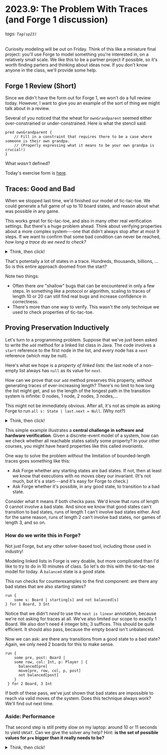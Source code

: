# 2023.9: The Problem With Traces (and Forge 1 discussion)

###### tags: `Tag(sp23)`

Curiosity modeling will be out on Friday. Think of this like a miniature final project: you'll use Forge to model something you're interested in, on a relatively small scale. We like this to be a partner project if possible, so it's worth finding parters and thinking about ideas now. If you don't know anyone in the class, we'll provide some help. 

## Forge 1 Review (Short)

Since we didn't have the form out for Forge 1, we won't do a full review today. However, I want to give you an example of the sort of thing we might talk about in a review. 

Several of you noticed that the wheat for `ownGrandparent` seemed either over-constrained or under-constrained. Here is what the stencil said:

```
pred ownGrandparent {
    // Fill in a constraint that requires there to be a case where someone is their own grandpa. 
    // (Properly expressing what it means to be your own grandpa is crucial!)
}
```

What _wasn't_ defined?

Today's exercise form is [here](https://forms.gle/fNXkmGccPYHeP9ee7).


## Traces: Good and Bad

When we stopped last time, we'd finished our model of tic-tac-toe. We could generate a full game of up to 10 board states, and reason about what was possible in any game. 

This works great for tic-tac-toe, and also in many other real verification settings. But there's a huge problem ahead. Think about verifying properties about a more complex system---one that didn't always stop after at most 9 steps. If we want to confirm that some bad condition can never be reached, _how long a trace do we need to check?_

<details>
<summary>Think, then click!</summary>

What's the longest (simple--i.e., no cycles) path in the transition system? That's the trace length we'd need. 
</details>

That's potentally a lot of states in a trace. Hundreds, thousands, billions, ... So is this entire approach doomed from the start? 

Note two things:
* Often there _are_ "shallow" bugs that can be encountered in only a few steps. In something like a protocol or algorithm, scaling to traces of length 10 or 20 can still find real bugs and increase confidence in correctness. 
* There's more than one way to verify. This wasn't the only technique we used to check properties of tic-tac-toe.


<!-- ## A Note on Examples

Where an `assert` or `run` is about checking satisfiability or unsatisfiability of some set of constraints, an `example` is about whether a _specific_ instance satisfies a given predicate. 

Since Forge's essential function involves checking whether an instance satisfies constraints, this style of test can be extremely useful for checking that (e.g.) small helper predicates do what you expect.

Why use `example` at all? A couple of reasons:
* It is often much more convenient (once you get past the odd syntax) than adding `one sig`s or `some` quantification for every object in the instance, provided you're trying to describe an _instance_ rather than a property that defines a set of them---which becomes a better option as models become more complex.
* Because of how it's compiled, an `example` can often be much faster than a constraint-based approach. 

You may be wondering whether there's a way to leverage that same speedup in a `run` command. Yes, there is! But for now, let's get used to the syntax just for writing examples. Here are some, well, examples:

```alloy
-- Do not try to write, e.g., `State0.board = ...
example emptyBoardXturn is {some s: State | XTurn[s]} for {
  State = `State0
  no board
}
```

Here, we've said that there is one state in the instance, and its `board` field has no entries. **NOTE**: we didn't write `State0.board` on the left side of these statements; Forge's example syntax, for the moment, requires us to describe "one big field" for all states.

```alloy
-- You need to define all the sigs that you'll use values from
example xMiddleOturn is {some s: State | OTurn[s]} for {
  State = `State0
  Player = `X0 + `O0
  X = `X0
  O = `O0
  board = `State0 -> 1 -> 1 -> `X0
}

```

You can see the "one big field" notation above: there's one entry, but we have to say whose entry it is as part of the definition.

This syntax is admittedly strange, but it will turn out to be useful next week, when we start using more in Forge.
 -->

## Proving Preservation Inductively

Let's turn to a programming problem. Suppose that we've just been asked to write the `add` method for a linked list class in Java. The code involves a `start` reference to the first node in the list, and every node has a `next` reference (which may be null). 

Here's what we hope is a _property of linked lists_: the last node of a non-empty list always has `null` as its value for `next`. 

How can we prove that our `add` method preserves this property, _without_ generating traces of ever-increasing length? There's no limit to how long the list might get, and so the length of the longest path in the transition system is infinite: 0 nodes, 1 node, 2 nodes, 3 nodes,...

This might not be immediately obvious. After all, it's not as simple as asking Forge to run `all s: State | last.next = Null`. (Why not?)

<details>
<summary>Think, then click!</summary>
Because that would just be asking Forge to find us instances full of good states. Really, we want a sort of higher-level `all`, something that says: "for all **runs of the system**, it's impossible for the run to contain a bad linked-list state.
</details>

This simple example illustrates a **central challenge in software and hardware verification**. Given a discrete-event model of a system, how can we check whether all reachable states satisfy some property? In your other courses, you might have heard properties like this called _invariants_.

One way to solve the problem _without_ the limitation of bounded-length traces goes something like this:
* Ask Forge whether any starting states are bad states. If not, then at least we know that executions with no moves obey our invariant. (It's not much, but it's a start---and it's easy for Forge to check.)
* Ask Forge whether it's possible, in any good state, to transition to a bad state. 
 
Consider what it means if both checks pass. We'd know that runs of length $0$ cannot involve a bad state. And since we know that good states can't transition to bad states, runs of length $1$ can't involve bad states either. And for the same reason, runs of length $2$ can't involve bad states, nor games of length $3$, and so on.

### How do we write this in Forge?

Not just Forge, but any other solver-based tool, including those used in industry! 

Modeling linked lists in Forge is very doable, but more complicated than I'd like to try to do in 10 minutes of class. So let's do this with the tic-tac-toe model for today. A `balanced` state is a good state.
 
This run checks for counterexamples to the first component: are there any bad states that are also starting states?

```alloy
run {
    some s: Board | starting[s] and not balanced[s]
} for 1 Board, 3 Int
```

Notice that we didn't _need_ to use the `next is linear` annotation, because we're not asking for traces at all. We've also limited our scope to exactly 1 Board. We also don't need 4 integer bits; 3 suffices. This should be quite efficient. It should also pass, because the empty board isn't unbalanced.

Now we can ask: are there any transitions from a good state to a bad state? Again, we only need 2 boards for this to make sense.

```alloy
run {
    some pre, post: Board | 
    some row, col: Int, p: Player | {
      balanced[pre]
      move[pre, row, col, p, post]
      not balanced[post]
    }
 } for 2 Board, 3 Int
```

If both of these pass, we've just shown that bad states are impossible to reach via valid moves of the system. Does this technique always work? We'll find out next time.

### Aside: Performance 

That second step is still pretty slow on my laptop: around 10 or 11 seconds to yield `UNSAT`. Can we give the solver any help? Hint: **is the set of possible values for `pre` bigger than it really needs to be?**

<details>
<summary>Think, then click!</summary>
    
If we assume the `pre` board is well-formed, we'll exclude transitions involving invalid boards. There are still a lot of these, even at `3 Int`, since row and column indexes will range from `-4` to `3` (inclusive).
    
But is it really _safe_ to assert `wellformed[pre]`? Good question! Is there a way we could check?
    
</details>





